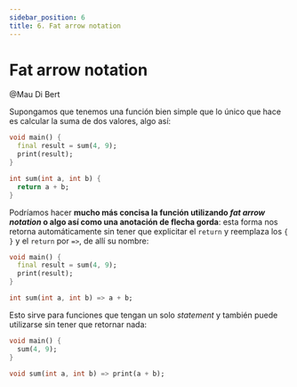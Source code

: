 ```yaml
---
sidebar_position: 6
title: 6. Fat arrow notation
---
```


# Fat arrow notation

@Mau Di Bert

Supongamos que tenemos una función bien simple que lo único que hace es calcular la suma de dos valores, algo así:

```dart
void main() {
  final result = sum(4, 9);
  print(result);
}

int sum(int a, int b) {
  return a + b;
}
```

Podríamos hacer __mucho más concisa la función utilizando _fat arrow notation_ o algo así como una anotación de flecha gorda__: esta forma nos retorna automáticamente sin tener que explicitar el `return` y reemplaza los `{ }` y el `return` por `=>`, de allí su nombre:

```dart
void main() {
  final result = sum(4, 9);
  print(result);
}

int sum(int a, int b) => a + b;
```

Esto sirve para funciones que tengan un solo _statement_ y también puede utilizarse sin tener que retornar nada:

```dart
void main() {
  sum(4, 9);
}

void sum(int a, int b) => print(a + b);
```
